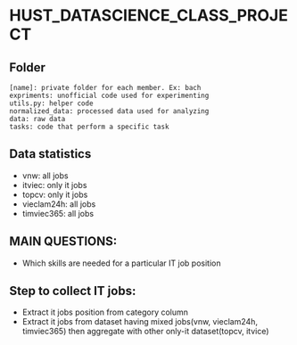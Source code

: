 # HUST_DATASCIENCE_CLASS_PROJECT
## Folder
    [name]: private folder for each member. Ex: bach
    expriments: unofficial code used for experimenting
    utils.py: helper code
    normalized_data: processed data used for analyzing
    data: raw data
    tasks: code that perform a specific task
    

    

## Data statistics

- vnw: all jobs
- itviec: only it jobs
- topcv: only it jobs
- vieclam24h: all jobs
- timviec365: all jobs

## MAIN QUESTIONS:
- Which skills are needed for a particular IT job position


## Step to collect IT jobs:

- Extract it jobs position from category column
- Extract it jobs from dataset having mixed jobs(vnw, vieclam24h, timviec365) then aggregate with other only-it dataset(topcv, itvice)

